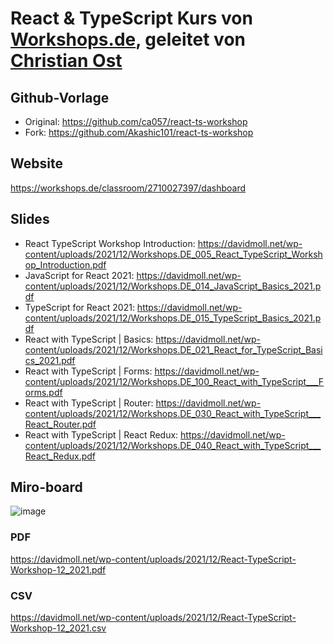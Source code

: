 # React & TypeScript Kurs von [Workshops.de](https://workshops.de/), geleitet von [Christian Ost](https://workshops.de/profiles/ca057)

## Github-Vorlage
* Original: https://github.com/ca057/react-ts-workshop
* Fork: https://github.com/Akashic101/react-ts-workshop

## Website
https://workshops.de/classroom/2710027397/dashboard

## Slides
* React TypeScript Workshop Introduction: https://davidmoll.net/wp-content/uploads/2021/12/Workshops.DE_005_React_TypeScript_Workshop_Introduction.pdf
* JavaScript for React 2021: https://davidmoll.net/wp-content/uploads/2021/12/Workshops.DE_014_JavaScript_Basics_2021.pdf
* TypeScript for React 2021: https://davidmoll.net/wp-content/uploads/2021/12/Workshops.DE_015_TypeScript_Basics_2021.pdf
* React with TypeScript | Basics: https://davidmoll.net/wp-content/uploads/2021/12/Workshops.DE_021_React_for_TypeScript_Basics_2021.pdf
* React with TypeScript | Forms: https://davidmoll.net/wp-content/uploads/2021/12/Workshops.DE_100_React_with_TypeScript___Forms.pdf
* React with TypeScript | Router: https://davidmoll.net/wp-content/uploads/2021/12/Workshops.DE_030_React_with_TypeScript___React_Router.pdf
* React with TypeScript | React Redux: https://davidmoll.net/wp-content/uploads/2021/12/Workshops.DE_040_React_with_TypeScript___React_Redux.pdf

## Miro-board
![image](https://davidmoll.net/wp-content/uploads/2021/12/React-TypeScript-Workshop-12_2021.jpg)

### PDF
https://davidmoll.net/wp-content/uploads/2021/12/React-TypeScript-Workshop-12_2021.pdf

### CSV
https://davidmoll.net/wp-content/uploads/2021/12/React-TypeScript-Workshop-12_2021.csv
